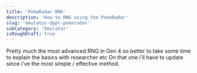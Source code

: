 ```yaml
---
title: 'PokeRadar RNG'
description: 'How to RNG using the PokeRadar'
slug: 'emulator-dppt-pokeradar'
subCategory: 'Emulator'
isRoughDraft: true
---
```


Pretty much the most advanced RNG in Gen 4 so better to take some time to explain the basics with researcher etc
On that one i'll have to update since i've the most simple / effective method.
